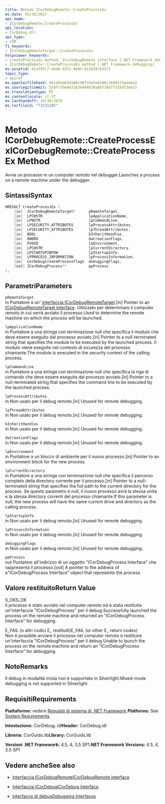 ```yaml
---
title: Metodo ICorDebugRemote::CreateProcessEx
ms.date: 03/30/2017
api_name:
- ICorDebugRemote.CreateProcessEx
api_location:
- CorDebug.dll
api_type:
- COM
f1_keywords:
- ICorDebugRemoteTarget::CreateProcessEx
helpviewer_keywords:
- CreateProcessEx method, ICorDebugRemote interface [.NET Framework debugging]
- ICorDebugRemote::CreateProcessEx method [.NET Framework debugging]
ms.assetid: 41af93c7-e448-4251-8d4d-413d38c635f2
topic_type:
- apiref
ms.openlocfilehash: 9e1a5ba65da09c90f33e5e8108c3bd91f3aee4a1
ms.sourcegitcommit: 559fcfbe4871636494870a8b716bf7325df34ac5
ms.translationtype: MT
ms.contentlocale: it-IT
ms.lasthandoff: 10/30/2019
ms.locfileid: "73131285"
---
```

# <a name="icordebugremotecreateprocessex-method"></a><span data-ttu-id="36e29-102">Metodo ICorDebugRemote::CreateProcessEx</span><span class="sxs-lookup"><span data-stu-id="36e29-102">ICorDebugRemote::CreateProcessEx Method</span></span>
<span data-ttu-id="36e29-103">Avvia un processo in un computer remoto nel debugger.</span><span class="sxs-lookup"><span data-stu-id="36e29-103">Launches a process on a remote machine under the debugger.</span></span>  
  
## <a name="syntax"></a><span data-ttu-id="36e29-104">Sintassi</span><span class="sxs-lookup"><span data-stu-id="36e29-104">Syntax</span></span>  
  
```cpp  
HRESULT CreateProcessEx (  
    [in]  ICorDebugRemoteTarget*      pRemoteTarget,  
    [in]  LPCWSTR                     lpApplicationName,  
    [in]  LPWSTR                      lpCommandLine,  
    [in]  LPSECURITY_ATTRIBUTES       lpProcessAttributes,  
    [in]  LPSECURITY_ATTRIBUTES       lpThreadAttributes,  
    [in]  BOOL                        bInheritHandles,  
    [in]  DWORD                       dwCreationFlags,  
    [in]  PVOID                       lpEnvironment,  
    [in]  LPCWSTR                     lpCurrentDirectory,  
    [in]  LPSTARTUPINFOW              lpStartupInfo,  
    [in]  LPPROCESS_INFORMATION       lpProcessInformation,  
    [in]  CorDebugCreateProcessFlags  debuggingFlags,  
    [out] ICorDebugProcess**          ppProcess  
);  
```  
  
## <a name="parameters"></a><span data-ttu-id="36e29-105">Parametri</span><span class="sxs-lookup"><span data-stu-id="36e29-105">Parameters</span></span>  
 `pRemoteTarget`  
 <span data-ttu-id="36e29-106">in Puntatore a un' [interfaccia ICorDebugRemoteTarget](../../../../docs/framework/unmanaged-api/debugging/icordebugremotetarget-interface.md).</span><span class="sxs-lookup"><span data-stu-id="36e29-106">[in] Pointer to an [ICorDebugRemoteTarget Interface](../../../../docs/framework/unmanaged-api/debugging/icordebugremotetarget-interface.md).</span></span> <span data-ttu-id="36e29-107">Utilizzato per determinare il computer remoto in cui verrà avviato il processo.</span><span class="sxs-lookup"><span data-stu-id="36e29-107">Used to determine the remote machine on which the process will be launched.</span></span>  
  
 `lpApplicationName`  
 <span data-ttu-id="36e29-108">in Puntatore a una stringa con terminazione null che specifica il modulo che deve essere eseguito dal processo avviato.</span><span class="sxs-lookup"><span data-stu-id="36e29-108">[in] Pointer to a null-terminated string that specifies the module to be executed by the launched process.</span></span> <span data-ttu-id="36e29-109">Il modulo viene eseguito nel contesto di sicurezza del processo chiamante.</span><span class="sxs-lookup"><span data-stu-id="36e29-109">The module is executed in the security context of the calling process.</span></span>  
  
 `lpCommandLine`  
 <span data-ttu-id="36e29-110">in Puntatore a una stringa con terminazione null che specifica la riga di comando che deve essere eseguita dal processo avviato.</span><span class="sxs-lookup"><span data-stu-id="36e29-110">[in] Pointer to a null-terminated string that specifies the command line to be executed by the launched process.</span></span>  
  
 `lpProcessAttributes`  
 <span data-ttu-id="36e29-111">in Non usato per il debug remoto.</span><span class="sxs-lookup"><span data-stu-id="36e29-111">[in] Unused for remote debugging.</span></span>  
  
 `lpThreadAttributes`  
 <span data-ttu-id="36e29-112">in Non usato per il debug remoto.</span><span class="sxs-lookup"><span data-stu-id="36e29-112">[in] Unused for remote debugging.</span></span>  
  
 `bInheritHandles`  
 <span data-ttu-id="36e29-113">in Non usato per il debug remoto.</span><span class="sxs-lookup"><span data-stu-id="36e29-113">[in] Unused for remote debugging.</span></span>  
  
 `dwCreationFlags`  
 <span data-ttu-id="36e29-114">in Non usato per il debug remoto.</span><span class="sxs-lookup"><span data-stu-id="36e29-114">[in] Unused for remote debugging.</span></span>  
  
 `lpEnvironment`  
 <span data-ttu-id="36e29-115">in Puntatore a un blocco di ambiente per il nuovo processo.</span><span class="sxs-lookup"><span data-stu-id="36e29-115">[in] Pointer to an environment block for the new process.</span></span>  
  
 `lpCurrentDirectory`  
 <span data-ttu-id="36e29-116">in Puntatore a una stringa con terminazione null che specifica il percorso completo della directory corrente per il processo.</span><span class="sxs-lookup"><span data-stu-id="36e29-116">[in] Pointer to a null-terminated string that specifies the full path to the current directory for the process.</span></span> <span data-ttu-id="36e29-117">Se questo parametro è null, il nuovo processo avrà la stessa unità e la stessa directory correnti del processo chiamante.</span><span class="sxs-lookup"><span data-stu-id="36e29-117">If this parameter is null, the new process will have the same current drive and directory as the calling process.</span></span>  
  
 `lpStartupInfo`  
 <span data-ttu-id="36e29-118">in Non usato per il debug remoto.</span><span class="sxs-lookup"><span data-stu-id="36e29-118">[in] Unused for remote debugging.</span></span>  
  
 `lpProcessInformation`  
 <span data-ttu-id="36e29-119">in Non usato per il debug remoto.</span><span class="sxs-lookup"><span data-stu-id="36e29-119">[in] Unused for remote debugging.</span></span>  
  
 `debuggingFlags`  
 <span data-ttu-id="36e29-120">in Non usato per il debug remoto.</span><span class="sxs-lookup"><span data-stu-id="36e29-120">[in] Unused for remote debugging.</span></span>  
  
 `ppProcess`  
 <span data-ttu-id="36e29-121">out Puntatore all'indirizzo di un oggetto "ICorDebugProcess Interface" che rappresenta il processo.</span><span class="sxs-lookup"><span data-stu-id="36e29-121">[out] A pointer to the address of a"ICorDebugProcess Interface" object that represents the process.</span></span>  
  
## <a name="return-value"></a><span data-ttu-id="36e29-122">Valore restituito</span><span class="sxs-lookup"><span data-stu-id="36e29-122">Return Value</span></span>  
 <span data-ttu-id="36e29-123">S_OK</span><span class="sxs-lookup"><span data-stu-id="36e29-123">S_OK</span></span>  
 <span data-ttu-id="36e29-124">Il processo è stato avviato nel computer remoto ed è stata restituita un'interfaccia "ICorDebugProcess" per il debug.</span><span class="sxs-lookup"><span data-stu-id="36e29-124">Successfully launched the process on the remote machine and returned an "ICorDebugProcess Interface" for debugging.</span></span>  
  
 <span data-ttu-id="36e29-125">E_FAIL (o altri codici E_ restituiti)</span><span class="sxs-lookup"><span data-stu-id="36e29-125">E_FAIL (or other E_ return codes)</span></span>  
 <span data-ttu-id="36e29-126">Non è possibile avviare il processo nel computer remoto e restituire un'interfaccia "ICorDebugProcess" per il debug.</span><span class="sxs-lookup"><span data-stu-id="36e29-126">Unable to launch the process on the remote machine and return an "ICorDebugProcess Interface" for debugging.</span></span>  
  
## <a name="remarks"></a><span data-ttu-id="36e29-127">Note</span><span class="sxs-lookup"><span data-stu-id="36e29-127">Remarks</span></span>  
 <span data-ttu-id="36e29-128">Il debug in modalità mista non è supportato in Silverlight.</span><span class="sxs-lookup"><span data-stu-id="36e29-128">Mixed-mode debugging is not supported in Silverlight.</span></span>  
  
## <a name="requirements"></a><span data-ttu-id="36e29-129">Requisiti</span><span class="sxs-lookup"><span data-stu-id="36e29-129">Requirements</span></span>  
 <span data-ttu-id="36e29-130">**Piattaforme:** vedere [Requisiti di sistema di .NET Framework](../../../../docs/framework/get-started/system-requirements.md).</span><span class="sxs-lookup"><span data-stu-id="36e29-130">**Platforms:** See [System Requirements](../../../../docs/framework/get-started/system-requirements.md).</span></span>  
  
 <span data-ttu-id="36e29-131">**Intestazione:** CorDebug. idl</span><span class="sxs-lookup"><span data-stu-id="36e29-131">**Header:** CorDebug.idl</span></span>  
  
 <span data-ttu-id="36e29-132">**Libreria:** CorGuids.lib</span><span class="sxs-lookup"><span data-stu-id="36e29-132">**Library:** CorGuids.lib</span></span>  
  
 <span data-ttu-id="36e29-133">**Versioni .NET Framework:** 4,5, 4, 3,5 SP1</span><span class="sxs-lookup"><span data-stu-id="36e29-133">**.NET Framework Versions:** 4.5, 4, 3.5 SP1</span></span>  
  
## <a name="see-also"></a><span data-ttu-id="36e29-134">Vedere anche</span><span class="sxs-lookup"><span data-stu-id="36e29-134">See also</span></span>

- [<span data-ttu-id="36e29-135">Interfaccia ICorDebugRemote</span><span class="sxs-lookup"><span data-stu-id="36e29-135">ICorDebugRemote Interface</span></span>](../../../../docs/framework/unmanaged-api/debugging/icordebugremote-interface.md)
- [<span data-ttu-id="36e29-136">Interfaccia ICorDebug</span><span class="sxs-lookup"><span data-stu-id="36e29-136">ICorDebug Interface</span></span>](../../../../docs/framework/unmanaged-api/debugging/icordebug-interface.md)

- [<span data-ttu-id="36e29-137">Interfacce di debug</span><span class="sxs-lookup"><span data-stu-id="36e29-137">Debugging Interfaces</span></span>](../../../../docs/framework/unmanaged-api/debugging/debugging-interfaces.md)
